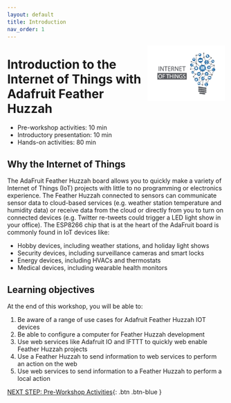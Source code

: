 ```yaml
---
layout: default
title: Introduction 
nav_order: 1
---
```

<img src="images/logo.png" style="float:right;width:180px;" alt="image description">

# Introduction to the Internet of Things with Adafruit Feather Huzzah

- Pre-workshop activities: 10 min 
- Introductory presentation: 10 min
- Hands-on activities: 80 min

## Why the Internet of Things 

The AdaFruit Feather Huzzah board allows you to quickly make a variety of Internet of Things (IoT) projects with little to no programming or electronics experience. The Feather Huzzah connected to sensors can communicate sensor data to cloud-based services (e.g. weather station temperature and humidity data) or receive data from the cloud or directly from you to turn on connected devices (e.g. Twitter re-tweets could trigger a LED light show in your office). The ESP8266 chip that is at the heart of the AdaFruit board is commonly found in IoT devices like:

- Hobby devices, including weather stations, and holiday light shows
- Security devices, including surveillance cameras and smart locks
- Energy devices, including HVACs and thermostats 
- Medical devices, including wearable health monitors

## Learning objectives

At the end of this workshop, you will be able to:

1. Be aware of a range of use cases for Adafruit Feather Huzzah IOT devices
2. Be able to configure a computer for Feather Huzzah development
3. Use web services like Adafruit IO and IFTTT to quickly web enable Feather Huzzah projects
4. Use a Feather Huzzah to send information to web services to perform an action on the web
5. Use web services to send information to a Feather Huzzah to perform a local action
 
[NEXT STEP: Pre-Workshop Activities](pre-workshop.html){: .btn .btn-blue }
